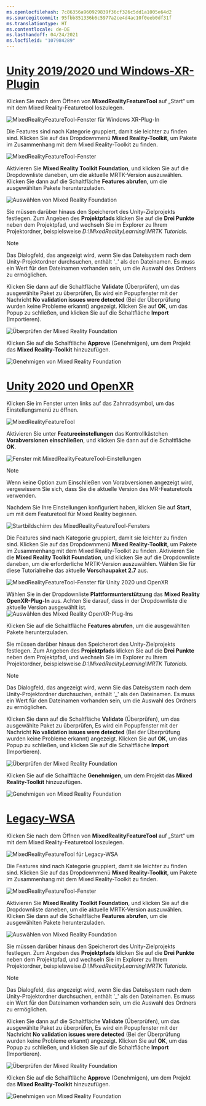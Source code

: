 ```yaml
---
ms.openlocfilehash: 7c86356a960929839f36cf326c5dd1a1005e64d2
ms.sourcegitcommit: 95fbb851336b6c5977a2ce4d4ac10f0eeb0df31f
ms.translationtype: HT
ms.contentlocale: de-DE
ms.lasthandoff: 04/24/2021
ms.locfileid: "107984289"
---
```

# <a name="unity-20192020--windows-xr-plugin"></a>[Unity 2019/2020 und Windows-XR-Plugin](#tab/winxr)

Klicken Sie nach dem Öffnen von **MixedRealityFeatureTool** auf „Start“ um mit dem Mixed Reality-Featuretool loszulegen.

![MixedRealityFeatureTool-Fenster für Windows XR-Plug-In](../images/mr-learning-base/base-02-section4-step1-2.png)

Die Features sind nach Kategorie gruppiert, damit sie leichter zu finden sind. Klicken Sie auf das Dropdownmenü **Mixed Reality-Toolkit**, um Pakete im Zusammenhang mit dem Mixed Reality-Toolkit zu finden.

![MixedRealityFeatureTool-Fenster](../images/mr-learning-base/base-02-section4-step1-3.png)

Aktivieren Sie **Mixed Reality Toolkit Foundation**, und klicken Sie auf die Dropdownliste daneben, um die aktuelle MRTK-Version auszuwählen. Klicken Sie dann auf die Schaltfläche **Features abrufen**, um die ausgewählten Pakete herunterzuladen.

![Auswählen von Mixed Reality Foundation](../images/mr-learning-base/base-02-section4-step1-4.png)


Sie müssen darüber hinaus den Speicherort des Unity-Zielprojekts festlegen. Zum Angeben des **Projektpfads** klicken Sie auf die **Drei Punkte** neben dem Projektpfad, und wechseln Sie im Explorer zu Ihrem Projektordner, beispielsweise _D:\MixedRealityLearning\MRTK Tutorials_.

> [!NOTE]
> Das Dialogfeld, das angezeigt wird, wenn Sie das Dateisystem nach dem Unity-Projektordner durchsuchen, enthält '_' als den Dateinamen. Es muss ein Wert für den Dateinamen vorhanden sein, um die Auswahl des Ordners zu ermöglichen.

Klicken Sie dann auf die Schaltfläche **Validate** (Überprüfen), um das ausgewählte Paket zu überprüfen, Es wird ein Popupfenster mit der Nachricht **No validation issues were detected** (Bei der Überprüfung wurden keine Probleme erkannt) angezeigt. Klicken Sie auf **OK**, um das Popup zu schließen, und klicken Sie auf die Schaltfläche **Import** (Importieren).

![Überprüfen der Mixed Reality Foundation](../images/mr-learning-base/base-02-section4-step1-5.png)

Klicken Sie auf die Schalftläche **Approve** (Genehmigen), um dem Projekt das **Mixed Reality-Toolkit** hinzuzufügen.

![Genehmigen von Mixed Reality Foundation](../images/mr-learning-base/base-02-section4-step1-6.png)

# <a name="unity-2020--openxr"></a>[Unity 2020 und OpenXR](#tab/openxr)
Klicken Sie im Fenster unten links auf das Zahnradsymbol, um das Einstellungsmenü zu öffnen.

![MixedRealityFeatureTool](../images/mr-learning-base/base-02-section4-step1-2.png)

Aktivieren Sie unter **Featureeinstellungen** das Kontrollkästchen **Vorabversionen einschließen**, und klicken Sie dann auf die Schaltfläche **OK**.

![Fenster mit MixedRealityFeatureTool-Einstellungen](../images/mrft-settings.png)

> [!NOTE]
>Wenn keine Option zum Einschließen von Vorabversionen angezeigt wird, vergewissern Sie sich, dass Sie die aktuelle Version des MR-Featuretools verwenden.

Nachdem Sie Ihre Einstellungen konfiguriert haben, klicken Sie auf **Start**, um mit dem Featuretool für Mixed Reality beginnen.

![Startbildschirm des MixedRealityFeatureTool-Fensters](../images/mr-learning-base/base-02-section4-step1-2.png)

Die Features sind nach Kategorie gruppiert, damit sie leichter zu finden sind. Klicken Sie auf das Dropdownmenü **Mixed Reality-Toolkit**, um Pakete im Zusammenhang mit dem Mixed Reality-Toolkit zu finden.
Aktivieren Sie die **Mixed Reality Toolkit Foundation**, und klicken Sie auf die Dropdownliste daneben, um die erforderliche MRTK-Version auszuwählen. Wählen Sie für diese Tutorialreihe das aktuelle **Vorschaupaket 2.7** aus.

![MixedRealityFeatureTool-Fenster für Unity 2020 und OpenXR](../images/mrft-mrtk.png)

Wählen Sie in der Dropdownliste **Plattformunterstützung** das **Mixed Reality OpenXR-Plug-In** aus. Achten Sie darauf, dass in der Dropdownliste die aktuelle Version ausgewählt ist.
![Auswählen des Mixed Reality OpenXR-Plug-Ins](../images/mrft-openxr.png)

Klicken Sie auf die Schaltfläche **Features abrufen**, um die ausgewählten Pakete herunterzuladen.

Sie müssen darüber hinaus den Speicherort des Unity-Zielprojekts festlegen. Zum Angeben des **Projektpfads** klicken Sie auf die **Drei Punkte** neben dem Projektpfad, und wechseln Sie im Explorer zu Ihrem Projektordner, beispielsweise _D:\MixedRealityLearning\MRTK Tutorials_.

> [!NOTE]
> Das Dialogfeld, das angezeigt wird, wenn Sie das Dateisystem nach dem Unity-Projektordner durchsuchen, enthält '_' als den Dateinamen. Es muss ein Wert für den Dateinamen vorhanden sein, um die Auswahl des Ordners zu ermöglichen.

Klicken Sie dann auf die Schaltfläche **Validate** (Überprüfen), um das ausgewählte Paket zu überprüfen, Es wird ein Popupfenster mit der Nachricht **No validation issues were detected** (Bei der Überprüfung wurden keine Probleme erkannt) angezeigt. Klicken Sie auf **OK**, um das Popup zu schließen, und klicken Sie auf die Schaltfläche **Import** (Importieren).

![Überprüfen der Mixed Reality Foundation](../images/mrft-openxr-validate2.png)

Klicken Sie auf die Schalftläche **Genehmigen**, um dem Projekt das **Mixed Reality-Toolkit** hinzuzufügen.

![Genehmigen von Mixed Reality Foundation](../images/mrft-openxr-import.png)

# <a name="legacy-wsa"></a>[Legacy-WSA](#tab/wsa)
Klicken Sie nach dem Öffnen von **MixedRealityFeatureTool** auf „Start“ um mit dem Mixed Reality-Featuretool loszulegen.

![MixedRealityFeatureTool für Legacy-WSA](../images/mr-learning-base/base-02-section4-step1-2.png)

Die Features sind nach Kategorie gruppiert, damit sie leichter zu finden sind. Klicken Sie auf das Dropdownmenü **Mixed Reality-Toolkit**, um Pakete im Zusammenhang mit dem Mixed Reality-Toolkit zu finden.

![MixedRealityFeatureTool-Fenster](../images/mr-learning-base/base-02-section4-step1-3.png)

Aktivieren Sie **Mixed Reality Toolkit Foundation**, und klicken Sie auf die Dropdownliste daneben, um die aktuelle MRTK-Version auszuwählen. Klicken Sie dann auf die Schaltfläche **Features abrufen**, um die ausgewählten Pakete herunterzuladen.

![Auswählen von Mixed Reality Foundation](../images/mr-learning-base/base-02-section4-step1-4.png)

Sie müssen darüber hinaus den Speicherort des Unity-Zielprojekts festlegen. Zum Angeben des **Projektpfads** klicken Sie auf die **Drei Punkte** neben dem Projektpfad, und wechseln Sie im Explorer zu Ihrem Projektordner, beispielsweise _D:\MixedRealityLearning\MRTK Tutorials_.

> [!NOTE]
> Das Dialogfeld, das angezeigt wird, wenn Sie das Dateisystem nach dem Unity-Projektordner durchsuchen, enthält '_' als den Dateinamen. Es muss ein Wert für den Dateinamen vorhanden sein, um die Auswahl des Ordners zu ermöglichen.

Klicken Sie dann auf die Schaltfläche **Validate** (Überprüfen), um das ausgewählte Paket zu überprüfen, Es wird ein Popupfenster mit der Nachricht **No validation issues were detected** (Bei der Überprüfung wurden keine Probleme erkannt) angezeigt. Klicken Sie auf **OK**, um das Popup zu schließen, und klicken Sie auf die Schaltfläche **Import** (Importieren).

![Überprüfen der Mixed Reality Foundation](../images/mr-learning-base/base-02-section4-step1-5.png)

Klicken Sie auf die Schalftläche **Approve** (Genehmigen), um dem Projekt das **Mixed Reality-Toolkit** hinzuzufügen.

![Genehmigen von Mixed Reality Foundation](../images/mr-learning-base/base-02-section4-step1-6.png)

